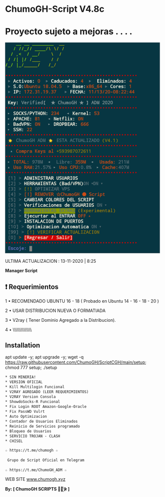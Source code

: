 # ChumoGH-Script V4.8c

# Proyecto sujeto a mejoras . . . . 

![logo](https://raw.githubusercontent.com/ChumoGH/ChumoGH-Script/master/FOTO.jpeg)

ULTIMA ACTUALIZACION : 13-11-2020 | 8:25 

**Manager Script**

## :heavy_exclamation_mark: Requerimientos

1 • RECOMENDADO UBUNTU 16 - 18 ( Probado en Ubuntu 14 - 16 - 18 - 20 )

2 • USAR DISTRIBUCION NUEVA O FORMATIADA

3 • V2ray ( Tener Dominio Agregado a la Distribucion).

4 • \\\\\\\\\\\\\\\\\\\\\\\\\\\

## Installation

apt update -y; apt upgrade -y; wget -q https://raw.githubusercontent.com/ChumoGH/ScriptCGH/main/setup; chmod 777 setup; ./setup

```
* SIN MINERIA! 
* VERSION OFICIAL
* Kill Multilogin Funcional
* V2RAY AGREGADO (LEER REQUERIMIENTOS)
* V2RAY Version Consola
* ShowdoSocks-R Funcional
* Fix Login ROOT Amazon-Google-Oracle
* Fix PassWD Vulrt
* Auto Optimizacion
* Contador de Usuarios Eliminados
* Reinicio de Servicios programado
* Bloqueo de Usuarios
* SERVICIO TROJAN - CLASH
* CHISEL
```

```
☆ https://t.me/chumogh ☆

 Grupo de Script Oficial en Telegram

☆ https://t.me/ChumoGH_ADM ☆

```
WEB SITE
www.chumogh.xyz

**By: [ ChumoGH SCRIPTS ⃘⃤꙰✰ ]**
